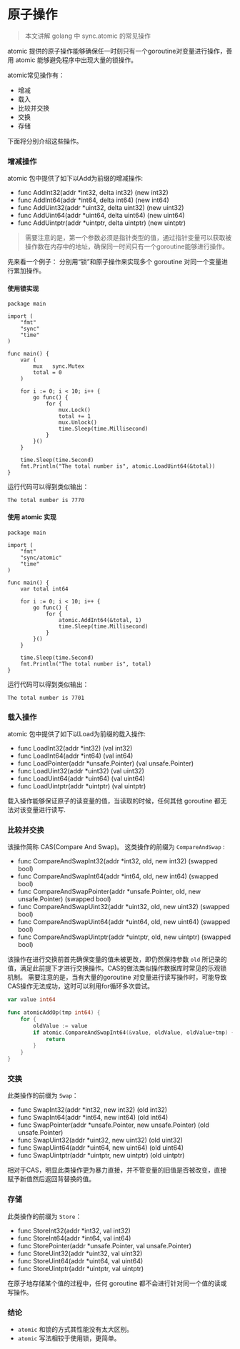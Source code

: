 # 原子操作

> 本文讲解 golang 中 sync.atomic 的常见操作

atomic 提供的原子操作能够确保任一时刻只有一个goroutine对变量进行操作，善用 atomic 能够避免程序中出现大量的锁操作。 

atomic常见操作有：

- 增减
- 载入
- 比较并交换
- 交换
- 存储

下面将分别介绍这些操作。

### 增减操作

atomic 包中提供了如下以Add为前缀的增减操作:

- func AddInt32(addr *int32, delta int32) (new int32)
- func AddInt64(addr *int64, delta int64) (new int64)
- func AddUint32(addr *uint32, delta uint32) (new uint32)
- func AddUint64(addr *uint64, delta uint64) (new uint64)
- func AddUintptr(addr *uintptr, delta uintptr) (new uintptr)

> 需要注意的是，第一个参数必须是指针类型的值，通过指针变量可以获取被操作数在内存中的地址，确保同一时间只有一个goroutine能够进行操作。


先来看一个例子： 分别用“锁”和原子操作来实现多个 goroutine 对同一个变量进行累加操作。

#### 使用锁实现

```golang
package main

import (
	"fmt"
	"sync"
	"time"
)

func main() {
	var (
		mux   sync.Mutex
		total = 0
	)

	for i := 0; i < 10; i++ {
		go func() {
			for {
				mux.Lock()
				total += 1
				mux.Unlock()
				time.Sleep(time.Millisecond)
			}
		}()
	}

	time.Sleep(time.Second)
	fmt.Println("The total number is", atomic.LoadUint64(&total))
}
```

运行代码可以得到类似输出：

```
The total number is 7770
```

#### 使用 atomic 实现

```golang
package main

import (
	"fmt"
	"sync/atomic"
	"time"
)

func main() {
	var total int64

	for i := 0; i < 10; i++ {
		go func() {
			for {
				atomic.AddInt64(&total, 1)
				time.Sleep(time.Millisecond)
			}
		}()
	}

	time.Sleep(time.Second)
	fmt.Println("The total number is", total)
}
```

运行代码可以得到类似输出：

```
The total number is 7701
```

### 载入操作
atomic 包中提供了如下以Load为前缀的载入操作:
- func LoadInt32(addr *int32) (val int32)
- func LoadInt64(addr *int64) (val int64)
- func LoadPointer(addr *unsafe.Pointer) (val unsafe.Pointer)
-  func LoadUint32(addr *uint32) (val uint32)
- func LoadUint64(addr *uint64) (val uint64)
- func LoadUintptr(addr *uintptr) (val uintptr)

载入操作能够保证原子的读变量的值，当读取的时候，任何其他 goroutine 都无法对该变量进行读写.

### 比较并交换

该操作简称 CAS(Compare And Swap)。 这类操作的前缀为 `CompareAndSwap` : 
- func CompareAndSwapInt32(addr *int32, old, new int32) (swapped bool)
- func CompareAndSwapInt64(addr *int64, old, new int64) (swapped bool)
- func CompareAndSwapPointer(addr *unsafe.Pointer, old, new unsafe.Pointer) (swapped bool)
- func CompareAndSwapUint32(addr *uint32, old, new uint32) (swapped bool)
- func CompareAndSwapUint64(addr *uint64, old, new uint64) (swapped bool)
- func CompareAndSwapUintptr(addr *uintptr, old, new uintptr) (swapped bool)

该操作在进行交换前首先确保变量的值未被更改，即仍然保持参数 `old` 所记录的值，满足此前提下才进行交换操作。CAS的做法类似操作数据库时常见的乐观锁机制。
需要注意的是，当有大量的goroutine 对变量进行读写操作时，可能导致CAS操作无法成功，这时可以利用for循环多次尝试。

``` go
var value int64

func atomicAddOp(tmp int64) {
    for {
        oldValue := value
        if atomic.CompareAndSwapInt64(&value, oldValue, oldValue+tmp) {
            return
        }
    }
}
```

### 交换
此类操作的前缀为 `Swap`：
- func SwapInt32(addr *int32, new int32) (old int32)
- func SwapInt64(addr *int64, new int64) (old int64)
- func SwapPointer(addr *unsafe.Pointer, new unsafe.Pointer) (old unsafe.Pointer)
- func SwapUint32(addr *uint32, new uint32) (old uint32)
- func SwapUint64(addr *uint64, new uint64) (old uint64)
- func SwapUintptr(addr *uintptr, new uintptr) (old uintptr)

相对于CAS，明显此类操作更为暴力直接，并不管变量的旧值是否被改变，直接赋予新值然后返回背替换的值。

### 存储
此类操作的前缀为 `Store`：
- func StoreInt32(addr *int32, val int32)
- func StoreInt64(addr *int64, val int64)
- func StorePointer(addr *unsafe.Pointer, val unsafe.Pointer)
- func StoreUint32(addr *uint32, val uint32)
- func StoreUint64(addr *uint64, val uint64)
- func StoreUintptr(addr *uintptr, val uintptr)

在原子地存储某个值的过程中，任何 goroutine 都不会进行针对同一个值的读或写操作。


### 结论
- `atomic` 和锁的方式其性能没有太大区别。
- `atomic` 写法相较于使用锁，更简单。
